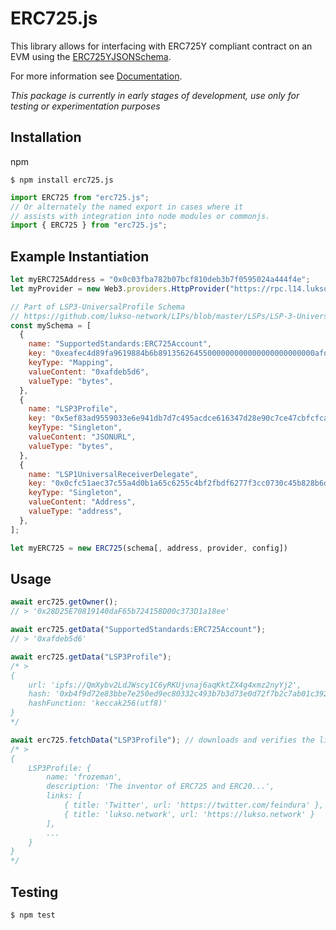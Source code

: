 # ERC725.js

This library allows for interfacing with ERC725Y compliant contract on an EVM using the [ERC725YJSONSchema](https://github.com/lukso-network/LIPs/blob/master/LSPs/LSP-2-ERC725YJSONSchema.md).

For more information see [Documentation](https://erc725js.readthedocs.io/en/latest/).

*This package is currently in early stages of development, use only for testing or experimentation purposes*

## Installation

npm

```shell script
$ npm install erc725.js
```

```js
import ERC725 from "erc725.js";
// Or alternately the named export in cases where it
// assists with integration into node modules or commonjs.
import { ERC725 } from "erc725.js";
```

## Example Instantiation

```js
let myERC725Address = "0x0c03fba782b07bcf810deb3b7f0595024a444f4e";
let myProvider = new Web3.providers.HttpProvider("https://rpc.l14.lukso.network");

// Part of LSP3-UniversalProfile Schema
// https://github.com/lukso-network/LIPs/blob/master/LSPs/LSP-3-UniversalProfile.md
const mySchema = [
  {
    name: "SupportedStandards:ERC725Account",
    key: "0xeafec4d89fa9619884b6b89135626455000000000000000000000000afdeb5d6",
    keyType: "Mapping",
    valueContent: "0xafdeb5d6",
    valueType: "bytes",
  },
  {
    name: "LSP3Profile",
    key: "0x5ef83ad9559033e6e941db7d7c495acdce616347d28e90c7ce47cbfcfcad3bc5",
    keyType: "Singleton",
    valueContent: "JSONURL",
    valueType: "bytes",
  },
  {
    name: "LSP1UniversalReceiverDelegate",
    key: "0x0cfc51aec37c55a4d0b1a65c6255c4bf2fbdf6277f3cc0730c45b828b6db8b47",
    keyType: "Singleton",
    valueContent: "Address",
    valueType: "address",
  },
];

let myERC725 = new ERC725(schema[, address, provider, config])
```

## Usage

```js
await erc725.getOwner();
// > '0x28D25E70819140daF65b724158D00c373D1a18ee'

await erc725.getData("SupportedStandards:ERC725Account");
// > '0xafdeb5d6'

await erc725.getData("LSP3Profile");
/* >
{
    url: 'ipfs://QmXybv2LdJWscy1C6yRKUjvnaj6aqKktZX4g4xmz2nyYj2',
    hash: '0xb4f9d72e83bbe7e250ed9ec80332c493b7b3d73e0d72f7b2c7ab01c39216eb1a',
    hashFunction: 'keccak256(utf8)'
}
*/

await erc725.fetchData("LSP3Profile"); // downloads and verifies the linked JSON
/* > 
{
    LSP3Profile: {
        name: 'frozeman',
        description: 'The inventor of ERC725 and ERC20...',
        links: [
            { title: 'Twitter', url: 'https://twitter.com/feindura' },
            { title: 'lukso.network', url: 'https://lukso.network' }
        ],
        ...
    }
}
*/
```

## Testing


```shell script
$ npm test
```
